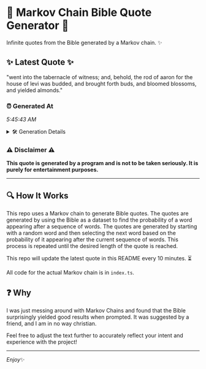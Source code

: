# 📖 Markov Chain Bible Quote Generator 📖

Infinite quotes from the Bible generated by a Markov chain. ✨

## ✨ Latest Quote ✨
"went into the tabernacle of witness; and, behold, the rod of aaron for the house of levi was budded, and brought forth buds, and bloomed blossoms, and yielded almonds."

### ⏰ Generated At
*5:45:43 AM*

<details>
    <summary>🛠️ Generation Details</summary>
    <p>
        <strong>🌱 Seed:</strong> went<br>
        <strong>🔄 Iterations:</strong> 28<br>
        <strong>📜 Context History:</strong><br>[ went ]: into<br>[ went, into ]: the<br>[ went, into, the ]: tabernacle<br>[ went, into, the, tabernacle ]: of<br>[ went, into, the, tabernacle, of ]: witness;<br>[ went, into, the, tabernacle, of, witness; ]: and,<br>[ into, the, tabernacle, of, witness;, and, ]: behold,<br>[ the, tabernacle, of, witness;, and,, behold, ]: the<br>[ tabernacle, of, witness;, and,, behold,, the ]: rod<br>[ of, witness;, and,, behold,, the, rod ]: of<br>[ witness;, and,, behold,, the, rod, of ]: aaron<br>[ and,, behold,, the, rod, of, aaron ]: for<br>[ behold,, the, rod, of, aaron, for ]: the<br>[ the, rod, of, aaron, for, the ]: house<br>[ rod, of, aaron, for, the, house ]: of<br>[ of, aaron, for, the, house, of ]: levi<br>[ aaron, for, the, house, of, levi ]: was<br>[ for, the, house, of, levi, was ]: budded,<br>[ the, house, of, levi, was, budded, ]: and<br>[ house, of, levi, was, budded,, and ]: brought<br>[ of, levi, was, budded,, and, brought ]: forth<br>[ levi, was, budded,, and, brought, forth ]: buds,<br>[ was, budded,, and, brought, forth, buds, ]: and<br>[ budded,, and, brought, forth, buds,, and ]: bloomed<br>[ and, brought, forth, buds,, and, bloomed ]: blossoms,<br>[ brought, forth, buds,, and, bloomed, blossoms, ]: and<br>[ forth, buds,, and, bloomed, blossoms,, and ]: yielded<br>[ buds,, and, bloomed, blossoms,, and, yielded ]: almonds.<br>
    </p>
</details>

### ⚠️ Disclaimer ⚠️
**This quote is generated by a program and is not to be taken seriously. It is purely for entertainment purposes.**

---

## 🔍 How It Works

This repo uses a Markov chain to generate Bible quotes. The quotes are generated by using the Bible as a dataset to find the probability of a word appearing after a sequence of words. The quotes are generated by starting with a random word and then selecting the next word based on the probability of it appearing after the current sequence of words. This process is repeated until the desired length of the quote is reached.

This repo will update the latest quote in this README every 10 minutes. ⏳

All code for the actual Markov chain is in `index.ts`.

## ❓ Why

I was just messing around with Markov Chains and found that the Bible surprisingly yielded good results when prompted. 
It was suggested by a friend, and I am in no way christian.

Feel free to adjust the text further to accurately reflect your intent and experience with the project!

---

*Enjoy*✨
